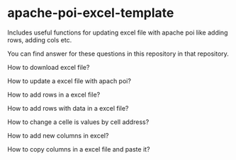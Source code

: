 # apache-poi-excel-template
Includes useful functions for updating excel file with apache poi  like adding rows, adding cols etc.

You can find answer for these questions in this repository in that repository.

How to download excel file?

How to update a excel file with apach poi?

How to add rows in a excel file?

How to add rows with data in a excel file?

How to change a celle is values by cell address?

How to add new columns in excel?

How to copy columns in a excel file and paste it?



 

